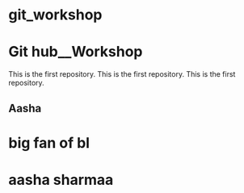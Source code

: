 # git_workshop
# Git hub__Workshop
This is the first repository.
This is the first repository.
This is the first repository.

## Aasha
# big fan of bl
# aasha sharmaa